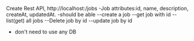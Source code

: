 
Create Rest API,
http://localhost:<port>/jobs
-Job attributes:id, name, description, createAt, updatedAt.
-should be able 
--create a job
--get job with id
--list(get) all jobs
--Delete job by id
--update job by id
- don't need to use any DB
